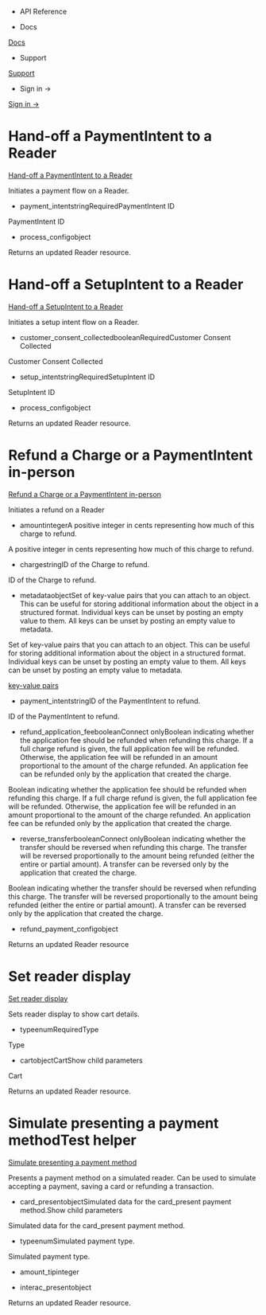 - API Reference

- Docs

[Docs](/)

- Support

[Support](https://support.stripe.com)

- Sign in →

[Sign in →](https://dashboard.stripe.com/login)

# Hand-off a PaymentIntent to a Reader

[Hand-off a PaymentIntent to a Reader](/api/terminal/readers/process_payment_intent)

Initiates a payment flow on a Reader.

- payment_intentstringRequiredPaymentIntent ID

PaymentIntent ID

- process_configobject

Returns an updated Reader resource.

# Hand-off a SetupIntent to a Reader

[Hand-off a SetupIntent to a Reader](/api/terminal/readers/process_setup_intent)

Initiates a setup intent flow on a Reader.

- customer_consent_collectedbooleanRequiredCustomer Consent Collected

Customer Consent Collected

- setup_intentstringRequiredSetupIntent ID

SetupIntent ID

- process_configobject

Returns an updated Reader resource.

# Refund a Charge or a PaymentIntent in-person

[Refund a Charge or a PaymentIntent in-person](/api/terminal/readers/refund_payment)

Initiates a refund on a Reader

- amountintegerA positive integer in cents representing how much of this charge to refund.

A positive integer in cents representing how much of this charge to refund.

- chargestringID of the Charge to refund.

ID of the Charge to refund.

- metadataobjectSet of key-value pairs that you can attach to an object. This can be useful for storing additional information about the object in a structured format. Individual keys can be unset by posting an empty value to them. All keys can be unset by posting an empty value to metadata.

Set of key-value pairs that you can attach to an object. This can be useful for storing additional information about the object in a structured format. Individual keys can be unset by posting an empty value to them. All keys can be unset by posting an empty value to metadata.

[key-value pairs](/api/metadata)

- payment_intentstringID of the PaymentIntent to refund.

ID of the PaymentIntent to refund.

- refund_application_feebooleanConnect onlyBoolean indicating whether the application fee should be refunded when refunding this charge. If a full charge refund is given, the full application fee will be refunded. Otherwise, the application fee will be refunded in an amount proportional to the amount of the charge refunded. An application fee can be refunded only by the application that created the charge.

Boolean indicating whether the application fee should be refunded when refunding this charge. If a full charge refund is given, the full application fee will be refunded. Otherwise, the application fee will be refunded in an amount proportional to the amount of the charge refunded. An application fee can be refunded only by the application that created the charge.

- reverse_transferbooleanConnect onlyBoolean indicating whether the transfer should be reversed when refunding this charge. The transfer will be reversed proportionally to the amount being refunded (either the entire or partial amount). A transfer can be reversed only by the application that created the charge.

Boolean indicating whether the transfer should be reversed when refunding this charge. The transfer will be reversed proportionally to the amount being refunded (either the entire or partial amount). A transfer can be reversed only by the application that created the charge.

- refund_payment_configobject

Returns an updated Reader resource

# Set reader display

[Set reader display](/api/terminal/readers/set_reader_display)

Sets reader display to show cart details.

- typeenumRequiredType

Type

- cartobjectCartShow child parameters

Cart

Returns an updated Reader resource.

# Simulate presenting a payment methodTest helper

[Simulate presenting a payment method](/api/terminal/readers/present_payment_method)

Presents a payment method on a simulated reader. Can be used to simulate accepting a payment, saving a card or refunding a transaction.

- card_presentobjectSimulated data for the card_present payment method.Show child parameters

Simulated data for the card_present payment method.

- typeenumSimulated payment type.

Simulated payment type.

- amount_tipinteger

- interac_presentobject

Returns an updated Reader resource.
